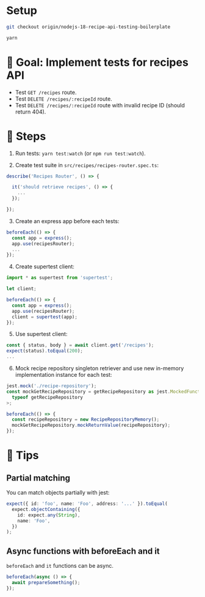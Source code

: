 # Setup

```sh
git checkout origin/nodejs-18-recipe-api-testing-boilerplate

yarn
```

# 🎯 Goal: Implement tests for recipes API

- Test `GET /recipes` route.
- Test `DELETE /recipes/:recipeId` route.
- Test `DELETE /recipes/:recipeId` route with invalid recipe ID (should return 404).

# 📝 Steps

1. Run tests: `yarn test:watch` (or `npm run test:watch`).

2. Create test suite in `src/recipes/recipes-router.spec.ts`:

```ts
describe('Recipes Router', () => {

  it('should retrieve recipes', () => {
    ...
  });

});
```

3. Create an express app before each tests:

```ts
beforeEach(() => {
  const app = express();
  app.use(recipesRouter);
  ...
});
```

4. Create supertest client:

```ts
import * as supertest from 'supertest';

let client;

beforeEach(() => {
  const app = express();
  app.use(recipesRouter);
  client = supertest(app);
});
```

5. Use supertest client:

```ts
const { status, body } = await client.get('/recipes');
expect(status).toEqual(200);
...
```

6. Mock recipe repository singleton retriever and use new in-memory implementation instance for each test:

```ts
jest.mock('./recipe-repository');
const mockGetRecipeRepository = getRecipeRepository as jest.MockedFunction<
  typeof getRecipeRepository
>;

beforeEach(() => {
  const recipeRepository = new RecipeRepositoryMemory();
  mockGetRecipeRepository.mockReturnValue(recipeRepository);
});
```

# 🎁 Tips

## Partial matching

You can match objects partially with jest:

```ts
expect({ id: 'foo', name: 'Foo', address: '...' }).toEqual(
  expect.objectContaining({
    id: expect.any(String),
    name: 'Foo',
  })
);
```

## Async functions with beforeEach and it

`beforeEach` and `it` functions can be async.

```ts
beforeEach(async () => {
  await prepareSomething();
});
```

